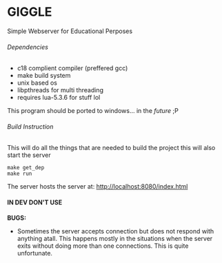 # GIGGLE

Simple Webserver for Educational Perposes

###### Dependencies

* c18 complient compiler (preffered gcc)
* make build system
* unix based os
* libpthreads for multi threading
* requires lua-5.3.6 for stuff lol

This program should be ported to windows... in the _future_ ;P

###### Build Instruction

This will do all the things that are needed to build the project
this will also start the server

```
make get_dep
make run
```

The server hosts the server at: [http://localhost:8080/index.html](Here)

#### IN DEV DON'T USE

**BUGS:**
* Sometimes the server accepts connection but does not respond with anything atall.
This happens mostly in the situations when the server exits without doing more than
one connections. This is quite unfortunate.

